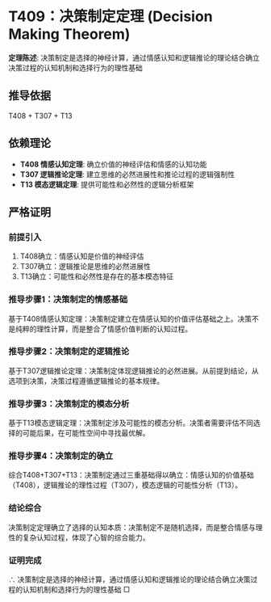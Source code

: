 # T409：决策制定定理 (Decision Making Theorem)

**定理陈述**: 决策制定是选择的神经计算，通过情感认知和逻辑推论的理论结合确立决策过程的认知机制和选择行为的理性基础

## 推导依据
T408 + T307 + T13

## 依赖理论
- **T408 情感认知定理**: 确立价值的神经评估和情感的认知功能
- **T307 逻辑推论定理**: 建立思维的必然进展性和推论过程的逻辑强制性
- **T13 模态逻辑定理**: 提供可能性和必然性的逻辑分析框架

## 严格证明

### 前提引入
1. T408确立：情感认知是价值的神经评估
2. T307确立：逻辑推论是思维的必然进展性
3. T13确立：可能性和必然性是存在的基本模态特征

### 推导步骤1：决策制定的情感基础
基于T408情感认知定理：决策制定建立在情感认知的价值评估基础之上。决策不是纯粹的理性计算，而是整合了情感价值判断的认知过程。

### 推导步骤2：决策制定的逻辑推论
基于T307逻辑推论定理：决策制定体现逻辑推论的必然进展。从前提到结论，从选项到决策，决策过程遵循逻辑推论的基本规律。

### 推导步骤3：决策制定的模态分析
基于T13模态逻辑定理：决策制定涉及可能性的模态分析。决策者需要评估不同选择的可能后果，在可能性空间中寻找最优解。

### 推导步骤4：决策制定的确立
综合T408+T307+T13：决策制定通过三重基础得以确立：情感认知的价值基础（T408），逻辑推论的理性过程（T307），模态逻辑的可能性分析（T13）。

### 结论综合
决策制定定理确立了选择的认知本质：决策制定不是随机选择，而是整合情感与理性的复杂认知过程，体现了心智的综合能力。

### 证明完成
∴ 决策制定是选择的神经计算，通过情感认知和逻辑推论的理论结合确立决策过程的认知机制和选择行为的理性基础 □
